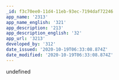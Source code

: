 ```yaml
---
_id: f3c70ee0-11d4-11eb-93ec-7194daf72246
app_name: '2313'
app_name_english: '321'
app_description: '213'
app_description_english: '32'
app_url: '3213'
developed_by: '312'
date_issued: '2020-10-19T06:33:08.874Z'
date_modified: '2020-10-19T06:33:08.874Z'
---
```

undefined
